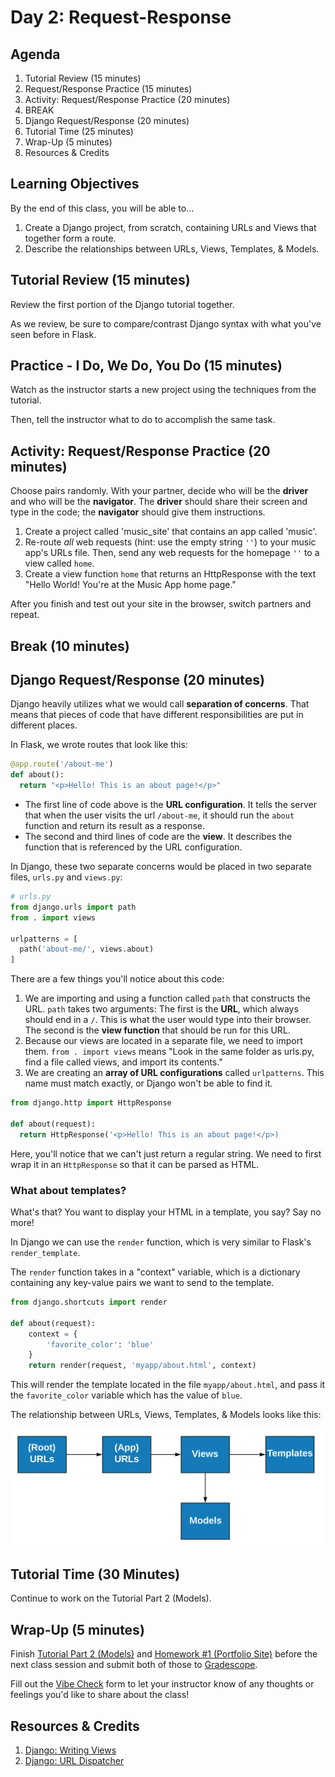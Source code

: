 # Day 2: Request-Response

## Agenda

1. Tutorial Review (15 minutes)
1. Request/Response Practice (15 minutes)
1. Activity: Request/Response Practice (20 minutes)
1. BREAK
1. Django Request/Response (20 minutes)
1. Tutorial Time (25 minutes)
1. Wrap-Up (5 minutes)
1. Resources & Credits

## Learning Objectives

By the end of this class, you will be able to...

1. Create a Django project, from scratch, containing URLs and Views that together form a route.
1. Describe the relationships between URLs, Views, Templates, & Models.

## Tutorial Review (15 minutes)

Review the first portion of the Django tutorial together.

As we review, be sure to compare/contrast Django syntax with what you've seen before in Flask.

## Practice - I Do, We Do, You Do (15 minutes)

Watch as the instructor starts a new project using the techniques from the tutorial.

Then, tell the instructor what to do to accomplish the same task.

## Activity: Request/Response Practice (20 minutes)

Choose pairs randomly. With your partner, decide who will be the **driver** and who will be the **navigator**. The **driver** should share their screen and type in the code; the **navigator** should give them instructions.

1. Create a project called 'music_site' that contains an app called 'music'.
1. Re-route _all_ web requests (hint: use the empty string `''`) to your music app's URLs file. Then, send any web requests for the homepage `''` to a view called `home`.
1. Create a view function `home` that returns an HttpResponse with the text "Hello World! You're at the Music App home page."

After you finish and test out your site in the browser, switch partners and repeat.

## Break (10 minutes)

## Django Request/Response (20 minutes)

Django heavily utilizes what we would call **separation of concerns**. That means that pieces of code that have different responsibilities are put in different places.

In Flask, we wrote routes that look like this:

```py
@app.route('/about-me')
def about():
  return "<p>Hello! This is an about page!</p>"
```

- The first line of code above is the **URL configuration**. It tells the server that when the user visits the url `/about-me`, it should run the `about` function and return its result as a response.
- The second and third lines of code are the **view**. It describes the function that is referenced by the URL configuration.

In Django, these two separate concerns would be placed in two separate files, `urls.py` and `views.py`:

```py
# urls.py
from django.urls import path
from . import views

urlpatterns = [
  path('about-me/', views.about)
]
```

There are a few things you'll notice about this code:

1. We are importing and using a function called `path` that constructs the URL. `path` takes two arguments: The first is the **URL**, which always should end in a `/`. This is what the user would type into their browser. The second is the **view function** that should be run for this URL.
1. Because our views are located in a separate file, we need to import them. `from . import views` means "Look in the same folder as urls.py, find a file called views, and import its contents."
1. We are creating an **array of URL configurations** called `urlpatterns`. This name must match exactly, or Django won't be able to find it.

```py
from django.http import HttpResponse

def about(request):
  return HttpResponse('<p>Hello! This is an about page!</p>)
```

Here, you'll notice that we can't just return a regular string. We need to first wrap it in an `HttpResponse` so that it can be parsed as HTML.

### What about templates?

What's that? You want to display your HTML in a template, you say? Say no more!

In Django we can use the `render` function, which is very similar to Flask's `render_template`.

The `render` function takes in a "context" variable, which is a dictionary containing any key-value pairs we want to send to the template.

```py
from django.shortcuts import render

def about(request):
    context = {
        'favorite_color': 'blue'
    }
    return render(request, 'myapp/about.html', context)
```

This will render the template located in the file `myapp/about.html`, and pass it the `favorite_color` variable which has the value of `blue`.

The relationship between URLs, Views, Templates, & Models looks like this:

<img src="Lessons/Assets/views-urls.png" width="500">

## Tutorial Time (30 Minutes)

Continue to work on the Tutorial Part 2 (Models).

## Wrap-Up (5 minutes)

Finish [Tutorial Part 2 (Models)](https://docs.djangoproject.com/en/2.2/intro/tutorial02/) and [Homework #1 (Portfolio Site)](Projects/01-portfolio-site.md) before the next class session and submit both of those to [Gradescope](https://gradescope.com).

Fill out the [Vibe Check](https://make.sc/bew1.2-vibe-check) form to let your instructor know of any thoughts or feelings you'd like to share about the class!

## Resources & Credits

1. [Django: Writing Views](https://docs.djangoproject.com/en/3.0/topics/http/views/)
1. [Django: URL Dispatcher](https://docs.djangoproject.com/en/3.0/topics/http/urls/)